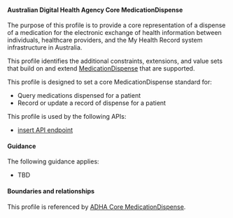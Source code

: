 #### Australian Digital Health Agency Core MedicationDispense
The purpose of this profile is to provide a core representation of a dispense of a medication for the electronic exchange of health information between individuals, healthcare providers, and the My Health Record system infrastructure in Australia.

This profile identifies the additional constraints, extensions, and value sets that build on and extend [MedicationDispense](http://hl7.org/fhir/R4/medicationdispense.html) that are supported. 

This profile is designed to set a core MedicationDispense standard for:
* Query medications dispensed for a patient
* Record or update a record of dispense for a patient

This profile is used by the following APIs:
* [insert API endpoint](StructureDefinition-TBD-1.html)

#### Guidance
The following guidance applies:
* TBD


#### Boundaries and relationships
This profile is referenced by [ADHA Core MedicationDispense](StructureDefinition-dh-medicationdispense-core-1.html). 
